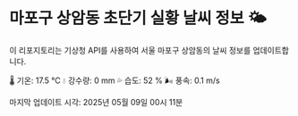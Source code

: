 
# 마포구 상암동 초단기 실황 날씨 정보 🌤️

이 리포지토리는 기상청 API를 사용하여 서울 마포구 상암동의 날씨 정보를 업데이트합니다. 

🌡️ 기온: 17.5 ℃
💧 강수량: 0 mm
💦 습도: 52 %
🌬️ 풍속: 0.1 m/s

마지막 업데이트 시각: 2025년 05월 09일 00시 11분    
